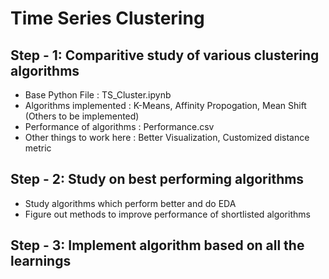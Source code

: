 # Time Series Clustering

## Step - 1: Comparitive study of various clustering algorithms
 * Base Python File : TS_Cluster.ipynb
 * Algorithms implemented : K-Means, Affinity Propogation, Mean Shift (Others to be implemented)
 * Performance of algorithms : Performance.csv
 * Other things to work here : Better Visualization, Customized distance metric
 
## Step - 2: Study on best performing algorithms
 * Study algorithms which perform better and do EDA
 * Figure out methods to improve performance of shortlisted algorithms

## Step - 3: Implement algorithm based on all the learnings
 